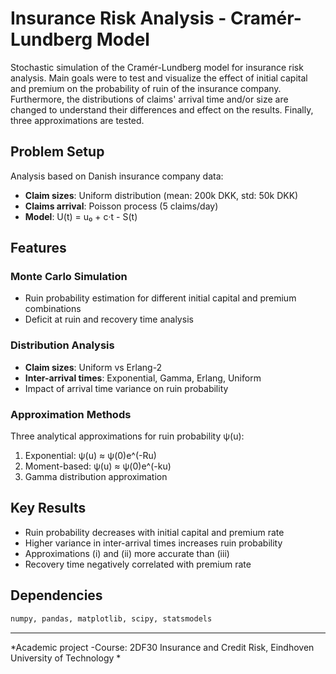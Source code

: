 # Insurance Risk Analysis - Cramér-Lundberg Model

Stochastic simulation of the Cramér-Lundberg model for insurance risk analysis. Main goals were to test and visualize the effect of initial capital and premium on the probability of ruin of the insurance company. Furthermore, the distributions of claims' arrival time and/or size are changed to understand their differences and effect on the results. Finally, three approximations are tested.

## Problem Setup

Analysis based on Danish insurance company data:
- **Claim sizes**: Uniform distribution (mean: 200k DKK, std: 50k DKK)
- **Claims arrival**: Poisson process (5 claims/day)  
- **Model**: U(t) = u₀ + c·t - S(t)

## Features

### Monte Carlo Simulation
- Ruin probability estimation for different initial capital and premium combinations
- Deficit at ruin and recovery time analysis

### Distribution Analysis  
- **Claim sizes**: Uniform vs Erlang-2
- **Inter-arrival times**: Exponential, Gamma, Erlang, Uniform
- Impact of arrival time variance on ruin probability

### Approximation Methods
Three analytical approximations for ruin probability ψ(u):
1. Exponential: ψ(u) ≈ ψ(0)e^(-Ru)
2. Moment-based: ψ(u) ≈ ψ(0)e^(-ku)
3. Gamma distribution approximation

## Key Results

- Ruin probability decreases with initial capital and premium rate
- Higher variance in inter-arrival times increases ruin probability
- Approximations (i) and (ii) more accurate than (iii)
- Recovery time negatively correlated with premium rate

## Dependencies

```python
numpy, pandas, matplotlib, scipy, statsmodels
```

---
*Academic project -Course: 2DF30 Insurance and Credit Risk, Eindhoven University of Technology *
